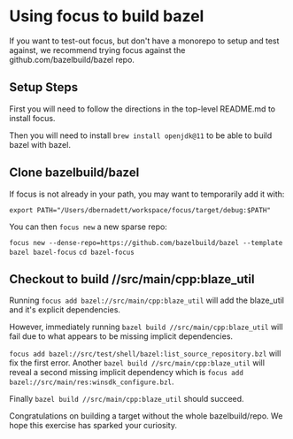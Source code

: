 # Using focus to build bazel
If you want to test-out focus, but don't have a monorepo to setup and test against, we recommend trying focus against the github.com/bazelbuild/bazel repo.

## Setup Steps
First you will need to follow the directions in the top-level README.md to install focus.

Then you will need to install `brew install openjdk@11` to be able to build bazel with bazel.

## Clone bazelbuild/bazel
If focus is not already in your path, you may want to temporarily add it with:

`export PATH="/Users/dbernadett/workspace/focus/target/debug:$PATH"`

You can then `focus new` a new sparse repo:

`focus new --dense-repo=https://github.com/bazelbuild/bazel --template bazel bazel-focus`
`cd bazel-focus`

## Checkout to build //src/main/cpp:blaze_util
Running `focus add bazel://src/main/cpp:blaze_util` will add the blaze_util and it's explicit dependencies.

However, immediately running `bazel build //src/main/cpp:blaze_util` will fail due to what appears to be missing implicit dependencies.

`focus add bazel://src/test/shell/bazel:list_source_repository.bzl` will fix the first error. Another `bazel build //src/main/cpp:blaze_util` will reveal a second missing implicit dependency which is `focus add bazel://src/main/res:winsdk_configure.bzl`.

Finally `bazel build //src/main/cpp:blaze_util` should succeed.

Congratulations on building a target without the whole bazelbuild/repo. We hope this exercise has sparked your curiosity.
